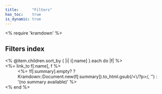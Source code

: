 ```yaml
---
title:      "Filters"
has_toc:    true
is_dynamic: true
---
```


<% require 'kramdown' %>

<h2>Filters index</h2>

<dl>
<% @item.children.sort_by { |i| i[:name] }.each do |f| %>
	<dt><%= link_to f[:name], f %></dt>
	<dd><%= !f[:summary].empty? ? Kramdown::Document.new(f[:summary]).to_html.gsub(/<\/?p>/, '') : '(no summary available)' %></dd>
<% end %>
</dl>
